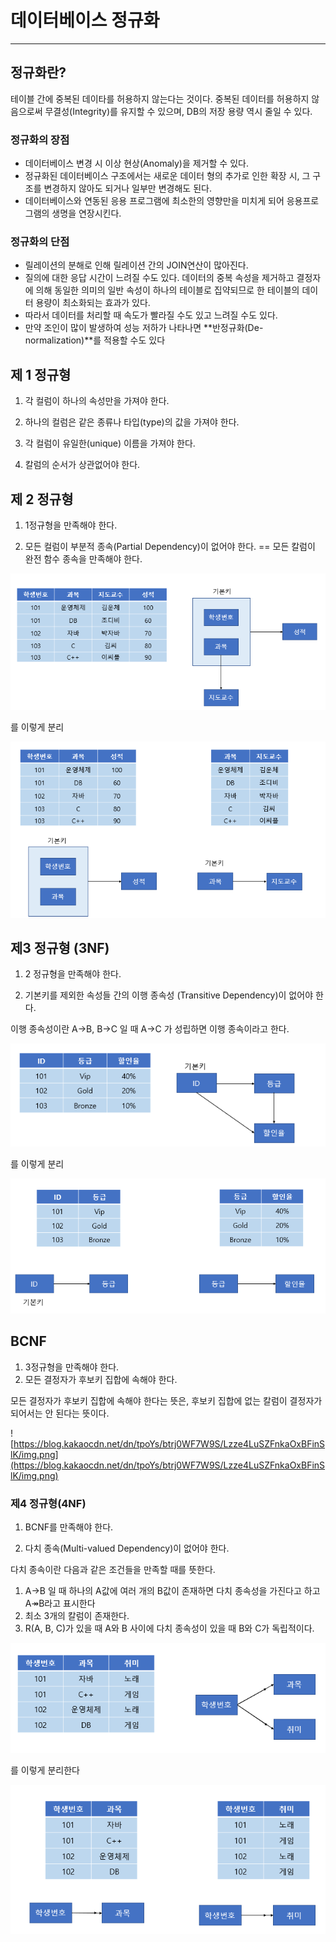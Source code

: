 # 데이터베이스 정규화

---

## 정규화란?

테이블 간에 중복된 데이타를 허용하지 않는다는 것이다. 중복된 데이터를 허용하지 않음으로써 무결성(Integrity)를 유지할 수 있으며, DB의 저장 용량 역시 줄일 수 있다.

### **정규화의 장점**

- 데이터베이스 변경 시 이상 현상(Anomaly)을 제거할 수 있다.
- 정규화된 데이터베이스 구조에서는 새로운 데이터 형의 추가로 인한 확장 시, 그 구조를 변경하지 않아도 되거나 일부만 변경해도 된다.
- 데이터베이스와 연동된 응용 프로그램에 최소한의 영향만을 미치게 되어 응용프로그램의 생명을 연장시킨다.

### **정규화의 단점**

- 릴레이션의 분해로 인해 릴레이션 간의 JOIN연산이 많아진다.
- 질의에 대한 응답 시간이 느려질 수도 있다. 데이터의 중복 속성을 제거하고 결정자에 의해 동일한 의미의 일반 속성이 하나의 테이블로 집약되므로 한 테이블의 데이터 용량이 최소화되는 효과가 있다.
- 따라서 데이터를 처리할 때 속도가 빨라질 수도 있고 느려질 수도 있다.
- 만약 조인이 많이 발생하여 성능 저하가 나타나면 **반정규화(De-normalization)**를 적용할 수도 있다

## 제 1 정규형

1. 각 컬럼이 하나의 속성만을 가져야 한다.

2. 하나의 컬럼은 같은 종류나 타입(type)의 값을 가져야 한다.

3. 각 컬럼이 유일한(unique) 이름을 가져야 한다.

4. 칼럼의 순서가 상관없어야 한다.

## 제 2 정규형

1. 1정규형을 만족해야 한다.

2. 모든 컬럼이 부분적 종속(Partial Dependency)이 없어야 한다. == 모든 칼럼이 완전 함수 종속을 만족해야 한다.

![Untitled](%E1%84%83%E1%85%A6%E1%84%8B%E1%85%B5%E1%84%90%E1%85%A5%E1%84%87%E1%85%A6%E1%84%8B%E1%85%B5%E1%84%89%E1%85%B3%20%E1%84%8C%E1%85%A5%E1%86%BC%E1%84%80%E1%85%B2%E1%84%92%E1%85%AA%2039b726ab844b4f3a94302e6469255cd1/Untitled.png)

를 이렇게 분리

![Untitled](%E1%84%83%E1%85%A6%E1%84%8B%E1%85%B5%E1%84%90%E1%85%A5%E1%84%87%E1%85%A6%E1%84%8B%E1%85%B5%E1%84%89%E1%85%B3%20%E1%84%8C%E1%85%A5%E1%86%BC%E1%84%80%E1%85%B2%E1%84%92%E1%85%AA%2039b726ab844b4f3a94302e6469255cd1/Untitled%201.png)

## **제3 정규형 (3NF)**

1. 2 정규형을 만족해야 한다.

2. 기본키를 제외한 속성들 간의 이행 종속성 (Transitive Dependency)이 없어야 한다.

이행 종속성이란 A->B, B->C 일 때 A->C 가 성립하면 이행 종속이라고 한다. 

![Untitled](%E1%84%83%E1%85%A6%E1%84%8B%E1%85%B5%E1%84%90%E1%85%A5%E1%84%87%E1%85%A6%E1%84%8B%E1%85%B5%E1%84%89%E1%85%B3%20%E1%84%8C%E1%85%A5%E1%86%BC%E1%84%80%E1%85%B2%E1%84%92%E1%85%AA%2039b726ab844b4f3a94302e6469255cd1/Untitled%202.png)

를 이렇게 분리

![Untitled](%E1%84%83%E1%85%A6%E1%84%8B%E1%85%B5%E1%84%90%E1%85%A5%E1%84%87%E1%85%A6%E1%84%8B%E1%85%B5%E1%84%89%E1%85%B3%20%E1%84%8C%E1%85%A5%E1%86%BC%E1%84%80%E1%85%B2%E1%84%92%E1%85%AA%2039b726ab844b4f3a94302e6469255cd1/Untitled%203.png)

## **BCNF**

1. 3정규형을 만족해야 한다.
2. 모든 결정자가 후보키 집합에 속해야 한다.

모든 결정자가 후보키 집합에 속해야 한다는 뜻은, 후보키 집합에 없는 칼럼이 결정자가 되어서는 안 된다는 뜻이다.

![https://blog.kakaocdn.net/dn/tpoYs/btrj0WF7W9S/Lzze4LuSZFnkaOxBFinSlK/img.png](https://blog.kakaocdn.net/dn/tpoYs/btrj0WF7W9S/Lzze4LuSZFnkaOxBFinSlK/img.png)

### **제4 정규형(4NF)**

1. BCNF를 만족해야 한다.

2. 다치 종속(Multi-valued Dependency)이 없어야 한다.

다치 종속이란 다음과 같은 조건들을 만족할 때를 뜻한다.

1. A->B 일 때 하나의 A값에 여러 개의 B값이 존재하면 다치 종속성을 가진다고 하고 A↠B라고 표시한다
2. 최소 3개의 칼럼이 존재한다.
3. R(A, B, C)가 있을 때 A와 B 사이에 다치 종속성이 있을 때 B와 C가 독립적이다.

![Untitled](%E1%84%83%E1%85%A6%E1%84%8B%E1%85%B5%E1%84%90%E1%85%A5%E1%84%87%E1%85%A6%E1%84%8B%E1%85%B5%E1%84%89%E1%85%B3%20%E1%84%8C%E1%85%A5%E1%86%BC%E1%84%80%E1%85%B2%E1%84%92%E1%85%AA%2039b726ab844b4f3a94302e6469255cd1/Untitled%204.png)

를 이렇게 분리한다

![Untitled](%E1%84%83%E1%85%A6%E1%84%8B%E1%85%B5%E1%84%90%E1%85%A5%E1%84%87%E1%85%A6%E1%84%8B%E1%85%B5%E1%84%89%E1%85%B3%20%E1%84%8C%E1%85%A5%E1%86%BC%E1%84%80%E1%85%B2%E1%84%92%E1%85%AA%2039b726ab844b4f3a94302e6469255cd1/Untitled%205.png)